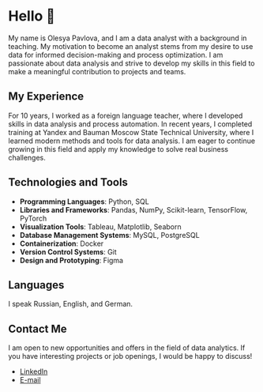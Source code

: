 # Hello 👋
My name is Olesya Pavlova, and I am a data analyst with a background in teaching. My motivation to become an analyst stems from my desire to use data for informed decision-making and process optimization. I am passionate about data analysis and strive to develop my skills in this field to make a meaningful contribution to projects and teams.

## My Experience
For 10 years, I worked as a foreign language teacher, where I developed skills in data analysis and process automation. In recent years, I completed training at Yandex and Bauman Moscow State Technical University, where I learned modern methods and tools for data analysis. I am eager to continue growing in this field and apply my knowledge to solve real business challenges.

## Technologies and Tools
- **Programming Languages**: Python, SQL
- **Libraries and Frameworks**: Pandas, NumPy, Scikit-learn, TensorFlow, PyTorch
- **Visualization Tools**: Tableau, Matplotlib, Seaborn
- **Database Management Systems**: MySQL, PostgreSQL
- **Containerization**: Docker
- **Version Control Systems**: Git
- **Design and Prototyping**: Figma

## Languages
I speak Russian, English, and German.

## Contact Me
I am open to new opportunities and offers in the field of data analytics. If you have interesting projects or job openings, I would be happy to discuss!

- [LinkedIn](https://www.linkedin.com/in/your-profile)
- [E-mail](mailto:nyttlyttnytt@gmail.com)
